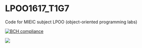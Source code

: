 # LPOO1617_T1G7
Code for MIEIC subject LPOO (object-oriented programming labs)

[![BCH compliance](https://bettercodehub.com/edge/badge/cyrilico/LPOO1617_T1G7)](https://bettercodehub.com/)

<img ng-src="https://bettercodehub.com/edge/badge/cyrilico/LPOO1617_T1G7" src="https://bettercodehub.com/edge/badge/cyrilico/LPOO1617_T1G7">
